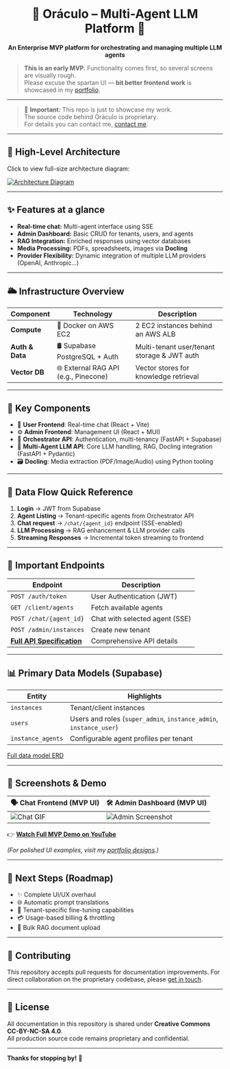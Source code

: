 <h1 align="center">🔮 Oráculo – Multi-Agent LLM Platform 🚀</h1>

<p align="center">
  <strong>An Enterprise MVP platform for orchestrating and managing multiple LLM agents</strong>
</p>

> **This is an early MVP.** Functionality comes first, so several screens are visually rough.  
> Please excuse the spartan UI — **bit better frontend work** is showcased in my [portfolio](https://yourportfolio.com/designs).

---

> 🛑 **Important:** This repo is just to showcase my work.  
> The source code behind Oráculo is proprietary.  
> For details you can contact me, [contact me](mailto:joaohenrique@jhbdev.com.br).

---

## 📸 High-Level Architecture

Click to view full-size architecture diagram:

[![Architecture Diagram](https://link-to-your-hosted-image.com/architecture.png)](https://link-to-your-hosted-image.com/architecture.png)

---

## ✨ Features at a glance

- **Real-time chat:** Multi-agent interface using SSE
- **Admin Dashboard:** Basic CRUD for tenants, users, and agents
- **RAG Integration:** Enriched responses using vector databases
- **Media Processing:** PDFs, spreadsheets, images via **Docling**
- **Provider Flexibility:** Dynamic integration of multiple LLM providers (OpenAI, Anthropic…)

---

## 🌥️ Infrastructure Overview

| Component                | Technology                        | Description                           |
|--------------------------|-----------------------------------|---------------------------------------|
| **Compute**              | 🐳 Docker on AWS EC2              | 2 EC2 instances behind an AWS ALB     |
| **Auth & Data**          | 🛢️ Supabase PostgreSQL + Auth     | Multi-tenant user/tenant storage & JWT auth |
| **Vector DB**            | 🌐 External RAG API (e.g., Pinecone) | Vector stores for knowledge retrieval |

---

## 📌 Key Components

- 📱 **User Frontend**: Real-time chat (React + Vite)
- ⚙️ **Admin Frontend**: Management UI (React + MUI)
- 🔐 **Orchestrator API**: Authentication, multi-tenancy (FastAPI + Supabase)
- 🤖 **Multi-Agent LLM API**: Core LLM handling, RAG, Docling integration (FastAPI + Pydantic)
- 🗃️ **Docling**: Media extraction (PDF/Image/Audio) using Python tooling

---

## 🎯 Data Flow Quick Reference

1. **Login** → JWT from Supabase
2. **Agent Listing** → Tenant-specific agents from Orchestrator API
3. **Chat request** → `/chat/{agent_id}` endpoint (SSE-enabled)
4. **LLM Processing** → RAG enhancement & LLM provider calls
5. **Streaming Responses** → Incremental token streaming to frontend

---

## 🔑 Important Endpoints

| Endpoint                | Description                   |
|-------------------------|-------------------------------|
| `POST /auth/token`      | User Authentication (JWT)     |
| `GET /client/agents`    | Fetch available agents        |
| `POST /chat/{agent_id}` | Chat with selected agent (SSE) |
| `POST /admin/instances` | Create new tenant             |
| **[Full API Specification](docs/api-spec.md)** | Comprehensive API details |

---

## 📊 Primary Data Models (Supabase)

| Entity            | Highlights                                         |
|-------------------|----------------------------------------------------|
| `instances`       | Tenant/client instances                            |
| `users`           | Users and roles (`super_admin`, `instance_admin`, `instance_user`) |
| `instance_agents` | Configurable agent profiles per tenant             |

[Full data model ERD](docs/data-model.md)

---

## 🎥 Screenshots & Demo

| 🗣️ Chat Frontend (MVP UI)                | 🛠️ Admin Dashboard (MVP UI)                 |
|------------------------------------------|--------------------------------------------|
| ![Chat GIF](assets/chat-demo.gif)        | ![Admin Screenshot](assets/admin.png)       |

👉 **[Watch Full MVP Demo on YouTube](https://youtu.be/YOUR_VIDEO_URL)**

*(For polished UI examples, visit my [portfolio designs](https://yourportfolio.com/designs).)*

---

## 🚀 Next Steps (Roadmap)

- ✨ Complete UI/UX overhaul  
- 🌐 Automatic prompt translations  
- 🔧 Tenant-specific fine-tuning capabilities  
- 💳 Usage-based billing & throttling  
- 📂 Bulk RAG document upload

---

## 🙌 Contributing

This repository accepts pull requests for documentation improvements. For direct collaboration on the proprietary codebase, please [get in touch](mailto:your.email@example.com).

---

## 📜 License

All documentation in this repository is shared under **Creative Commons CC-BY-NC-SA 4.0**.  
All production source code remains proprietary and confidential.

---

**Thanks for stopping by!** 🎉
